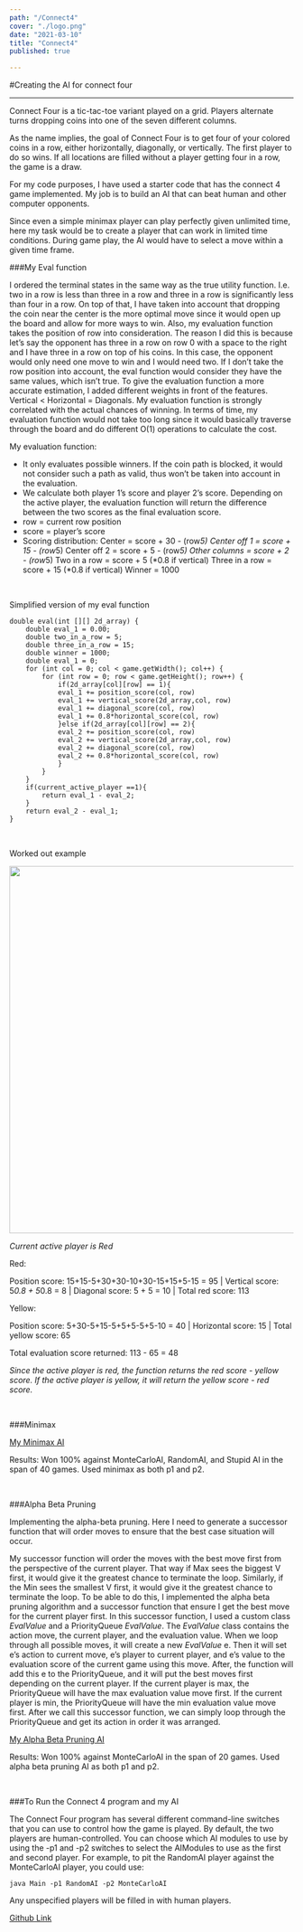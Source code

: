 ```yaml
---
path: "/Connect4"
cover: "./logo.png"
date: "2021-03-10"
title: "Connect4"
published: true

---
```

#Creating the AI for connect four

<hr>

Connect Four is a tic-tac-toe variant played on a grid. Players alternate turns dropping coins into one of the seven different columns. 

As the name implies, the goal of Connect Four is to get four of your colored coins in a row, either horizontally, diagonally, or vertically. The first player to do so wins. If all locations are filled without a player getting four in a row, the game is a draw.

For my code purposes, I have used a starter code that has the connect 4 game implemented. My job is to build an AI that can beat human and other computer opponents. 

Since even a simple minimax player can play perfectly given unlimited time, here my task would be to create a player that can work in limited time conditions. During game play, the AI would have to select a move within a given time frame.


###My Eval function

I ordered the terminal states in the same way as the true utility function. I.e. two in a row is less than three in a row and three in a row is significantly less than four in a row. On top of that, I have taken into account that dropping the coin near the center is the more optimal move since it would open up the board and allow for more ways to win. Also, my evaluation function takes the position of row into consideration. The reason I did this is because let’s say the opponent has three in a row on row 0 with a space to the right and I have three in a row on top of his coins. In this case, the opponent would only need one move to win and I would need two. If I don’t take the row position into account, the eval function would consider they have the same values, which isn’t true. To give the evaluation function a more accurate estimation, I added different weights in front of the features. Vertical < Horizontal = Diagonals. My evaluation function is strongly correlated with the actual chances of winning. In terms of time, my evaluation function would not take too long since it would basically traverse through the board and do different O(1) operations to calculate the cost. 

My evaluation function:

- It only evaluates possible winners. If the coin path is blocked, it would not consider such a path as valid, thus won’t be taken into account in the evaluation.
- We calculate both player 1’s score and player 2’s score. Depending on the active player, the evaluation function  will return the difference between the two scores as the final evaluation score.
- row = current row position
- score  = player’s score
- Scoring distribution:
Center = score + 30 - (row*5)
Center off 1 = score + 15 - (row*5)
Center off 2 = score + 5 - (row*5)
Other columns  =  score + 2 - (row*5)
Two in a row = score + 5  (*0.8 if vertical)
Three in a row  = score + 15 (*0.8 if vertical)
Winner  = 1000

<br>

Simplified version of my eval function
```
double eval(int [][] 2d_array) { 
    double eval_1 = 0.00; 
    double two_in_a_row = 5; 
    double three_in_a_row = 15; 
    double winner = 1000; 
    double eval_1 = 0; 
    for (int col = 0; col < game.getWidth(); col++) { 
        for (int row = 0; row < game.getHeight(); row++) {
            if(2d_array[col][row] == 1){
            eval_1 += position_score(col, row)
            eval_1 += vertical_score(2d_array,col, row)
            eval_1 += diagonal_score(col, row)
            eval_1 += 0.8*horizontal_score(col, row)
            }else if(2d_array[col][row] == 2){
            eval_2 += position_score(col, row)
            eval_2 += vertical_score(2d_array,col, row)
            eval_2 += diagonal_score(col, row)
            eval_2 += 0.8*horizontal_score(col, row)
            }
        }
    }
    if(current_active_player ==1){
        return eval_1 - eval_2;
    }
    return eval_2 - eval_1;
}
```
<br>

Worked out example
<br>

<img src = "https://i.ibb.co/5nJD6nt/Screen-Shot-2021-03-30-at-12-27-37-AM.png" width=650px align-items ="center">

<em> Current active player is Red </em>

Red:

Position score: 15+15-5+30+30-10+30-15+15+5-15 = 95
| Vertical score: 5*0.8 + 5*0.8 = 8
| Diagonal score: 5 + 5 = 10
| Total red score: 113

Yellow:

Position score: 5+30-5+15-5+5+5-5+5-10 = 40
| Horizontal score: 15
| Total yellow score: 65

Total evaluation score returned: 113 - 65 = 48

<em> Since the active player is red, the function returns the red score - yellow score. If the active player is yellow, it will return the yellow score - red score. </em>


<br>

###Minimax

<a href="https://github.com/rayngan999/Connect4AI/blob/main/MyAI_minimax.java"> My Minimax AI </a>

Results:
Won 100% against MonteCarloAI, RandomAI, and Stupid AI in the span of 40 games. Used minimax as both p1 and p2.


<br>

###Alpha Beta Pruning

Implementing the alpha-beta pruning. Here I need to generate a successor function that will order moves to ensure that the best case situation will occur. 

My successor function will order the moves with the best move first from the perspective of the current player. That way if Max sees the biggest V first, it would give it the greatest chance to terminate the loop. Similarly, if the Min sees the smallest V first, it would give it the greatest chance to terminate the loop. To be able to do this, I implemented the alpha beta pruning algorithm and a successor function that ensure I get the best move for the current player first. In this successor function, I used a custom class <em>EvalValue</em> and a PriorityQueue <em>EvalValue</em>. The <em>EvalValue</em> class contains the action move, the current player, and the evaluation value. When we loop through all possible moves, it will create a new <em>EvalValue</em> e. Then it will set e’s action to current move, e’s player to current player, and e’s value to the evaluation score of the current game using this move. After, the function will add this e to the PriorityQueue, and it will put the best moves first depending on the current player. If the current player is max, the PriorityQueue will have the max evaluation value move first. If the current player is min, the PriorityQueue will have the min evaluation value move first. After we call this successor function, we can simply loop through the PriorityQueue and get its action in order it was arranged.


<a href="https://github.com/rayngan999/Connect4AI/blob/main/MyAI_minimax.java"> My Alpha Beta Pruning AI </a>

Results:
Won 100% against MonteCarloAI in the span of 20 games. Used alpha beta pruning AI as both p1 and p2.

<br>

###To Run the Connect 4 program and my AI

The Connect Four program has several different command-line switches that you can use to control how the game is played. By default, the two players are human-controlled. You can choose which AI modules to use by using the -p1 and -p2 switches to select the AIModules to use as the first and second player. For example, to pit the RandomAI player against the MonteCarloAI player, you could use:

`java Main -p1 RandomAI -p2 MonteCarloAI`

Any unspecified players will be filled in with human players.

<a href="https://github.com/rayngan999/Connect4AI
"> Github Link </a>
